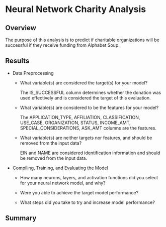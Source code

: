 # Neural Network Charity Analysis

## Overview

The purpose of this analysis is to predict if charitable organizations will be successful if they receive funding from Alphabet Soup.

## Results

- Data Preprocessing

  - What variable(s) are considered the target(s) for your model?
 
    The IS_SUCCESSFUL column determines whether the donation was used effectively and is considered the target of this evaluation.
  
  - What variable(s) are considered to be the features for your model?
 
    The APPLICATION_TYPE, AFFILIATION, CLASSIFICATION, USE_CASE, ORGANIZATION, STATUS, INCOME_AMT, SPECIAL_CONSIDERATIONS, ASK_AMT columns are the features.
    
  - What variable(s) are neither targets nor features, and should be removed from the input data?

    EIN and NAME are considered identification information and should be removed from the input data.
    

- Compiling, Training, and Evaluating the Model

  - How many neurons, layers, and activation functions did you select for your neural network model, and why?


  - Were you able to achieve the target model performance?


  - What steps did you take to try and increase model performance?



## Summary
